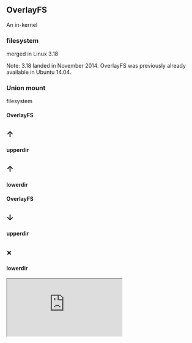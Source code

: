 ## OverlayFS


An in-kernel
### filesystem
merged in Linux 3.18

Note: 3.18 landed in November 2014. OverlayFS was previously already
available in Ubuntu 14.04.


### Union mount
filesystem


#### OverlayFS
## &uarr;
#### upperdir
## &uarr;
#### lowerdir


#### OverlayFS
## &darr;
#### upperdir
## &times;
#### lowerdir


<iframe data-autoplay src="https://asciinema.org/api/asciicasts/0m3ox7hteicnxmf6woys1o4h8?speed=2&amp;size=big&amp" id="asciicast-iframe-0m3ox7hteicnxmf6woys1o4h8" name="asciicast-iframe-0m3ox7hteicnxmf6woys1o4h8" scrolling="yes"></iframe>